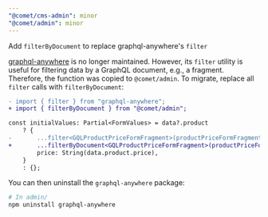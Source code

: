 ```yaml
---
"@comet/cms-admin": minor
"@comet/admin": minor
---
```


Add `filterByDocument` to replace graphql-anywhere's `filter`

[graphql-anywhere](https://www.npmjs.com/package/graphql-anywhere) is no longer maintained.
However, its `filter` utility is useful for filtering data by a GraphQL document, e.g., a fragment.
Therefore, the function was copied to `@comet/admin`.
To migrate, replace all `filter` calls with `filterByDocument`:

```diff
- import { filter } from "graphql-anywhere";
+ import { filterByDocument } from "@comet/admin";

const initialValues: Partial<FormValues> = data?.product
    ? {
-       ...filter<GQLProductPriceFormFragment>(productPriceFormFragment, data.product),
+       ...filterByDocument<GQLProductPriceFormFragment>(productPriceFormFragment, data.product),
        price: String(data.product.price),
    }
    : {};
```

You can then uninstall the `graphql-anywhere` package:

```bash
# In admin/
npm uninstall graphql-anywhere
```
